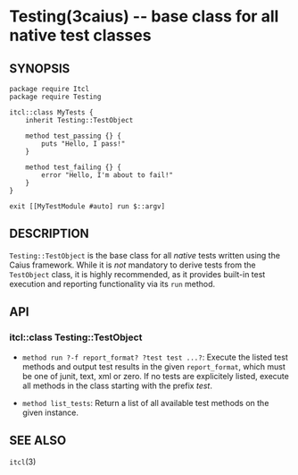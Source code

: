 Testing(3caius) -- base class for all native test classes
==============================================================================

## SYNOPSIS

    package require Itcl
    package require Testing

    itcl::class MyTests {
        inherit Testing::TestObject

        method test_passing {} {
            puts "Hello, I pass!"
        }

        method test_failing {} {
            error "Hello, I'm about to fail!"
        }
    }

    exit [[MyTestModule #auto] run $::argv]

## DESCRIPTION

`Testing::TestObject` is the base class for all *native* tests written using
the Caius framework. While it is *not* mandatory to derive tests from the
`TestObject` class, it is highly recommended, as it provides built-in test
execution and reporting functionality via its `run` method.

## API

### itcl::class Testing::TestObject

* `method run ?-f report_format? ?test test ...?`:
  Execute the listed test methods and output test results in the given
  `report_format`, which must be one of junit, text, xml or zero. If no tests
  are explicitely listed, execute all methods in the class starting with the
  prefix *test*.

* `method list_tests`:
  Return a list of all available test methods on the given instance.

## SEE ALSO

`itcl`(3)
